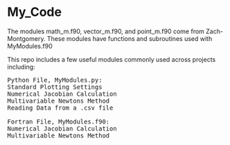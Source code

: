 # My_Code
The modules math_m.f90, vector_m.f90, and point_m.f90 come from Zach-Montgomery. 
These modules have functions and subroutines used with MyModules.f90

This repo includes a few useful modules commonly used across projects including:  
<pre>
Python File, MyModules.py:  
Standard Plotting Settings  
Numerical Jacobian Calculation  
Multivariable Newtons Method  
Reading Data from a .csv file  

Fortran File, MyModules.f90:  
Numerical Jacobian Calculation
Multivariable Newtons Method
</pre>
